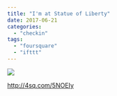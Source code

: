 ```yaml
---
title: "I'm at Statue of Liberty"
date: 2017-06-21
categories: 
  - "checkin"
tags: 
  - "foursquare"
  - "ifttt"
---
```


![](images/2rwwt4d)  
  
http://4sq.com/5NOEIy
